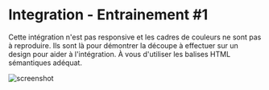 # Integration - Entrainement #1

Cette intégration n'est pas responsive et les cadres de couleurs ne sont pas à reproduire. Ils sont là pour démontrer la découpe à effectuer sur un design pour aider à l'intégration. À vous d'utiliser les balises HTML sémantiques adéquat.

![screenshot](<img width="1440" alt="screenshot" src="https://user-images.githubusercontent.com/56721751/128600222-deea70ba-f050-4abd-b0da-e3ea6822d0c5.png">
)
